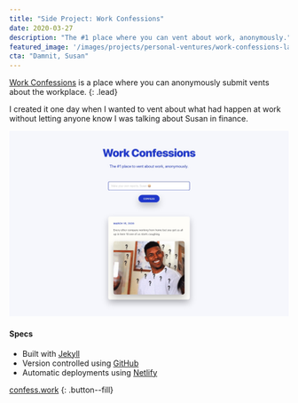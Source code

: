 ```yaml
---
title: "Side Project: Work Confessions"
date: 2020-03-27
description: "The #1 place where you can vent about work, anonymously."
featured_image: '/images/projects/personal-ventures/work-confessions-landing-page.jpg'
cta: "Damnit, Susan"
---
```


[Work Confessions][url-work-confessions] is a place where you can anonymously submit vents about the workplace.
{: .lead}

I created it one day when I wanted to vent about what had happen at work without letting anyone know I was talking about Susan in finance.

[![Work Confessions landing page](/images/projects/personal-ventures/work-confessions-landing-page.jpg)](https://confess.work/)

#### Specs
- Built with [Jekyll][url-jekyll]
- Version controlled using [GitHub][url-github]
- Automatic deployments using [Netlify][url-netlify]

[confess.work](https://confess.work/)
{: .button--fill}

[url-work-confessions]: https://confess.work
[url-github]: https://github.com/
[url-jekyll]: https://jekyllrb.com/
[url-netlify]: https://www.netlify.com/